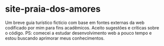 # site-praia-dos-amores
Um breve guia turístico fictício com base em fontes externas da web codificado por mim para fins acadêmicos.
Aceito sugestões e críticas sobre o código. PS: comecei a estudar desenvolvimento web a pouco tempo e estou buscando aprimorar meus conhecimentos.
